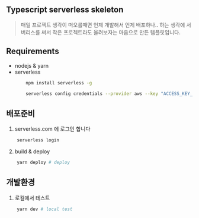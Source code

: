 ## Typescript serverless skeleton

> 매일 프로젝트 생각이 떠오를때면 언제 개발해서 언제 배포하나.. 하는 생각에 서버리스를 써서 작은 프로젝트라도 올려보자는 마음으로 만든 템플릿입니다.

## Requirements

- nodejs & yarn
- serverless
    ```bash
        npm install serverless -g

        serverless config credentials --provider aws --key "ACCESS_KEY_ID" --secret "AWS_SECRET_ACCESS_KEY"
    ```


## 배포준비

1. serverless.com 에 로그인 합니다

```bash
    serverless login
```

2. build & deploy

```bash
    yarn deploy # deploy
```

## 개발환경

1. 로컬에서 테스트

```bash
    yarn dev # local test
```
